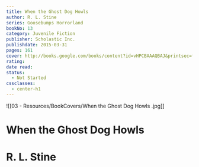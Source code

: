```yaml
---
title: When the Ghost Dog Howls
author: R. L. Stine
series: Goosebumps Horrorland
bookNo: 13
category: Juvenile Fiction
publisher: Scholastic Inc.
publishdate: 2015-03-31
pages: 161
cover: http://books.google.com/books/content?id=vHPCBAAAQBAJ&printsec=frontcover&img=1&zoom=1&edge=curl&source=gbs_api
rating: 
date read: 
status:
  - Not Started
cssclasses:
  - center-h1
---
```

![[03 - Resources/BookCovers/When the Ghost Dog Howls .jpg]]
# When the Ghost Dog Howls
# R. L. Stine